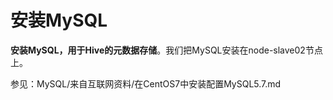 安装MySQL
=================================================================================
**安装MySQL，用于Hive的元数据存储**。我们把MySQL安装在node-slave02节点上。

参见：MySQL/来自互联网资料/在CentOS7中安装配置MySQL5.7.md
